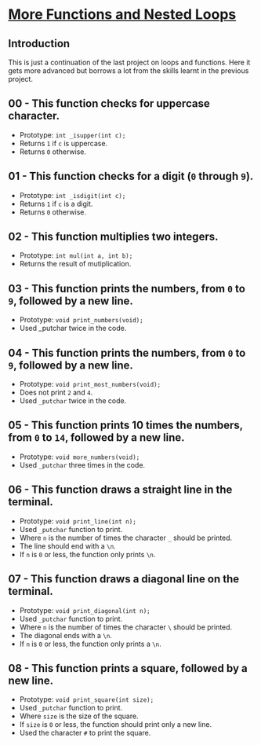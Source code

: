 # <ins>More Functions and Nested Loops</ins>

## Introduction

This is just a continuation of the last project on loops and functions. Here it gets more advanced but borrows a lot from the skills learnt in the previous project.

## 00 - This function checks for uppercase character.
- Prototype: `int _isupper(int c);`
- Returns `1` if `c` is uppercase.
- Returns `0` otherwise.

## 01 - This function checks for a digit (`0` through `9`).
- Prototype: `int _isdigit(int c);`
- Returns `1` if `c` is a digit.
- Returns `0` otherwise.

## 02 - This function multiplies two integers.
- Prototype: `int mul(int a, int b);`
- Returns the result of mutiplication.

## 03 - This function prints the numbers, from `0` to `9`, followed by a new line.
- Prototype: `void print_numbers(void);`
- Used	_putchar	 twice in the code.

## 04 - This function prints the numbers, from `0` to `9`, followed by a new line.
- Prototype: `void print_most_numbers(void);`
- Does not print `2` and `4`.
- Used `_putchar` twice in the code.

## 05 - This function prints 10 times the numbers, from `0` to `14`, followed by a new line.
- Prototype: `void more_numbers(void);`
- Used `_putchar` three times in the code.

## 06 - This function draws a straight line in the terminal.
- Prototype: `void print_line(int n);`
- Used `_putchar` function to print.
- Where `n` is the number of times the character `_` should be printed.
- The line should end with a `\n`.
- If `n` is `0` or less, the function only prints `\n`.

## 07 - This function draws a diagonal line on the terminal.
- Prototype: `void print_diagonal(int n);`
- Used `_putchar` function to print.
- Where `n` is the number of times the character `\` should be printed.
- The diagonal ends with a `\n`.
- If `n` is `0` or less, the function only prints a `\n`.

## 08 - This function prints a square, followed by a new line.
- Prototype: `void print_square(int size);`
- Used `_putchar` function to print.
- Where `size` is the size of the square.
- If `size` is `0` or less, the function should print only a new line.
- Used the character `#` to print the square.